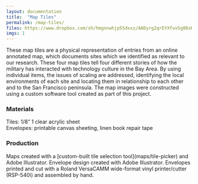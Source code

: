 ```yaml
---
layout: documentation
title:  "Map Tiles"
permalink: /map-tiles/
files: https://www.dropbox.com/sh/hmgnnwhjp55dxxz/AADyrg2qrEYXfuv5g08sHn_Oa?dl=0
imgs: 1
---
```

<p>
These map tiles are a physical representation of entries from an online annotated map, which documents sites which we identified as relevant to our research. These four map tiles tell four different stories of how the military has interacted with technology culture in the Bay Area. By using individual items, the issues of scaling are addressed, identifying the local environments of each site and locating them in relationship to each other and to the San Francisco peninsula. The map images were constructed using a custom software tool created as part of this project.
 </p>
<h3>Materials</h3>
<p>
Tiles: 1/8” 1 clear acrylic sheet<br>
Envelopes: printable canvas sheeting, linen book repair tape
</p>

<h3>Production</h3>
<p>
Maps created with a [custom-built tile selection tool](maps/tile-picker) and Adobe Illustrator.
Envelope design created with Adobe Illustrator.
Envelopes printed and cut with a Roland VersaCAMM wide-format vinyl printer/cutter (RSP-540i) and assembled by hand.
</p>
